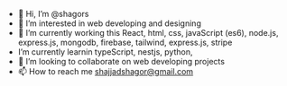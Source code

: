 - 👋 Hi, I’m @shagors
- 👀 I’m interested in web developing and designing
- 🌱 I’m currently working this React, html, css, javaScript (es6), node.js, express.js, mongodb, firebase, tailwind, express.js, stripe
- I’m currently learnin typeScript, nestjs, python,
- 💞️ I’m looking to collaborate on web developing projects
- 📫 How to reach me shajjadshagor@gmail.com

<!---
shagors/shagors is a ✨ special ✨ repository because its `README.md` (this file) appears on your GitHub profile.
You can click the Preview link to take a look at your changes.
--->
